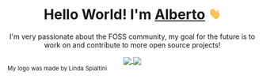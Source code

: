 <h1 align="center">Hello World! I'm <a href="https://albertomosconi.it" >Alberto</a> <img src="https://raw.githubusercontent.com/albertomosconi/albertomosconi/master/wave.gif" width="25px"></h1>

<p align="center">
I'm very passionate about the FOSS community, my goal for the future is to work on and contribute to more open source projects!
</p>
<div align="center">
<a href="https://github.com/albertomosconi" >
<img align="center" src="https://github-readme-stats.vercel.app/api?username=albertomosconi&hide_border=true&show_icons=true&hide=issues&count_private=true" />
</a>
<a href="https://github.com/albertomosconi?tab=repositories" >
<img align="center" src="https://github-readme-stats.vercel.app/api/top-langs/?username=albertomosconi&layout=compact&hide_border=true" />
</a>
</div>
<sup>My logo was made by Linda Spialtini</sup>
